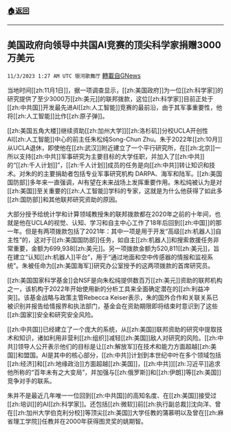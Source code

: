###  [:house:返回](README.md)
---


## 美国政府向领导中共国AI竞赛的顶尖科学家捐赠3000万美元
`11/3/2023 1:27 AM UTC 银河歌舞厅` [轉載自GNews](https://gnews.org/articles/1915420)

当地时间[[zh:11月1日]]，据一项调查显示，[[zh:美国政府]]为一位[[zh:科学家]]的研究提供了至少3000万[[zh:美元]]的联邦拨款，这位[[zh:科学家]]目前正处于[[zh:中共国]]开发最先进AI[[zh:人工智能]]竞赛的最前沿，由于其军事重要性，他将[[zh:人工智能]]比作[[zh:原子弹]]。

[[zh:美国五角大楼]]继续资助[[zh:加州大学]][[zh:洛杉矶]]分校UCLA开创性AI[[zh:人工智能]]中心的前主任朱松纯Song-Chun Zhu。朱于2022年[[zh:10月]]从UCLA退休，即使他在[[zh:武汉]]附近建立了一个平行研究所，在[[zh:北京]]一所以支持[[zh:中共]]军事研究为主要目标的大学任职，并加入了[[zh:中共]]的“[[zh:千人计划]]”，[[zh:千人计划]]成员的任务是向[[zh:中共]]转让知识和技术。对朱的的主要捐助者包括专业军事研究机构 DARPA、海军和陆军。[[zh:美国国防部]]多年来一直强调，AI有望在未来战场上发挥重要作用。朱松纯被认为是对[[zh:美国]]至关重要的[[zh:人工智能]]学科的专家，这就是为什么他获得了如此多[[zh:国防部]]和其他联邦研究资助的原因。

大部分授予给统计学和计算领域教授朱的联邦拨款都在2020年之前的十年间，也就是他在UCLA的视觉、认知、学习和自主中心工作了18年后回到[[zh:中国]]的那一年。但是有两项拨款包括了2021年：其中一项是用于开发“高级[[zh:机器人]]自主性”的，这对于[[zh:美国国防部]]任务，如自主[[zh:机器人]]和搜索救援任务非常重要，金额为699,938[[zh:美元]]。另一项拨款金额为520,811[[zh:美元]]，旨在建立“认知[[zh:机器人]]平台”，用于“通过地面和空中传感器的情报和监视系统”。朱被任命为[[zh:美国海军]]研究办公室授予的这两项拨款的首席研究员。

[[zh:美国国家科学基金]]会NSF是向朱松纯提供数百万[[zh:美元]]资助的联邦机构之一，该机构于2022年开始使用新的分析工具来全面确定潜在的[[zh:利益冲突]]。该基金战略与政策主管Rebecca Keiser表示，朱的国外合作和关联关系已被识别并报告给情报界和执法部门，基金会在资助期限即将结束时意识到了这些[[zh:国家]]安全和研究安全风险。

[[zh:中共国]]已经建立了一个庞大的系统，从[[zh:美国]]联邦资助的研究中提取技术和知识，诸如利用非营利[[zh:组织]]减轻[[zh:美国]]敌人对研究的风险。[[zh:中共]]领导人公开表示他们的目标是让[[zh:解放军]]在技术和能力方面超越[[zh:美国]]和盟国。AI是其中的核心部分，[[zh:中共]]计划到本世纪中叶在多个领域包括[[zh:经济]]和[[zh:地缘政治]]方面超越[[zh:美国]]，[[zh:中共]][[zh:习近平]]追求他所称的“百年未有之大变局”，并加强与[[zh:俄罗斯]]和[[zh:伊朗]]等[[zh:美国]]竞争对手的联系。

朱并不是最近几年唯一一位回到[[zh:中共国]]的高知名度、在[[zh:美国]]接受过[[zh:培训]]的AI[[zh:科学家]]。还包括[[zh:微软]]前[[zh:执行副总裁]]沈向洋、曾在[[zh:加州大学伯克利分校]]等顶尖[[zh:美国]]大学任教的蒲慕明以及曾在[[zh:麻省理工学院]]任教并在2000年获得图灵奖的姚期智。
